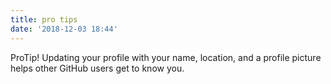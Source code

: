 ```yaml
---
title: pro tips
date: '2018-12-03 18:44'
---
```

ProTip! Updating your profile with your name, location, and a profile picture helps other GitHub users get to know you.
